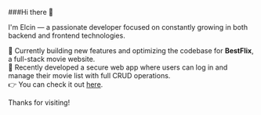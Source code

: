 ###Hi there 👋  

I'm Elcin — a passionate developer focused on constantly growing in both backend and frontend technologies.

🔭 Currently building new features and optimizing the codebase for **BestFlix**, a full-stack movie website.  
🌱 Recently developed a secure web app where users can log in and manage their movie list with full CRUD operations.  
👉 You can check it out [here](https://best-flix.netlify.app/).

Thanks for visiting!
